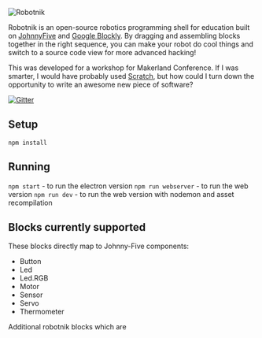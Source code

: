 ![Robotnik](http://makenai.github.io/robotnik/assets/screenshot.jpg)

Robotnik is an open-source robotics programming shell for education built on [JohnnyFive](https://github.com/rwaldron/johnny-five) and [Google Blockly](https://developers.google.com/blockly/). By dragging and assembling blocks together in the right sequence, you can make your robot do cool things and switch to a source code view for more advanced hacking!

This was developed for a workshop for Makerland Conference. If I was smarter, I would have probably used [Scratch](http://scratch.mit.edu/), but how could I turn down the opportunity to write an awesome new piece of software?

[![Gitter](https://badges.gitter.im/Join%20Chat.svg)](https://gitter.im/makenai/robotnik?utm_source=badge&utm_medium=badge&utm_campaign=pr-badge&utm_content=badge)

## Setup

`npm install`

## Running

`npm start` - to run the electron version
`npm run webserver` - to run the web version
`npm run dev` - to run the web version with nodemon and asset recompilation

## Blocks currently supported

These blocks directly map to Johnny-Five components:

* Button
* Led
* Led.RGB
* Motor
* Sensor
* Servo
* Thermometer

Additional robotnik blocks which are 
